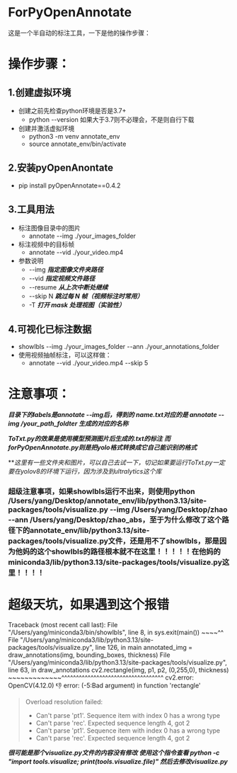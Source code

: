# ForPyOpenAnnotate
这是一个半自动的标注工具，一下是他的操作步骤：
# 操作步骤：
## 1.创建虚拟环境
- 创建之前先检查python环境是否是3.7+
    - python --version 如果大于3.7则不必理会，不是则自行下载
- 创建并激活虚拟环境
    - python3 -m venv annotate_env
    - source annotate_env/bin/activate
## 2.安装pyOpenAnontate
- pip install pyOpenAnnotate==0.4.2
## 3.工具用法
- 标注图像目录中的图片
    - annotate --img ./your_images_folder
- 标注视频中的目标帧
    - annotate --vid ./your_video.mp4
- 参数说明
    - --img ***指定图像文件夹路径***
    - --vid ***指定视频文件路径***
    - --resume ***从上次中断处继续***
    - --skip N ***跳过每 N 帧（视频标注时常用）***
    - -T ***打开 mask 处理视图（实验性）***
## 4.可视化已标注数据
- showlbls --img ./your_images_folder --ann ./your_annotations_folder
- 使用视频抽帧标注，可以这样做：
    - annotate --vid ./your_video.mp4 --skip 5

# 注意事项：
***目录下的labels是annotate --img后，得到的***
***name.txt对应的是 annotate --img /your_path_foldter 生成的对应的名称***

***ToTxt.py的效果是使用模型预测图片后生成的.txt的标注***
***而forPyOpenAnnotate.py则是把yolo格式转换成它自己能识别的格式***

***这里有一些文件夹和图片，可以自己去试一下，切记如果要运行ToTxt.py一定要在yolov8的环境下运行，因为涉及到ultralytics这个库*

### 超级注意事项，如果showlbls运行不出来，则使用python /Users/yang/Desktop/annotate_env/lib/python3.13/site-packages/tools/visualize.py --img /Users/yang/Desktop/zhao --ann /Users/yang/Desktop/zhao_abs，至于为什么修改了这个路径下的annotate_env/lib/python3.13/site-packages/tools/visualize.py文件，还是用不了showlbls，那是因为他妈的这个showlbls的路径根本就不在这里！！！！！在他妈的miniconda3/lib/python3.13/site-packages/tools/visualize.py这里！！！！

# 超级天坑，如果遇到这个报错 
Traceback (most recent call last):
  File "/Users/yang/miniconda3/bin/showlbls", line 8, in <module>
    sys.exit(main())
             ~~~~^^
  File "/Users/yang/miniconda3/lib/python3.13/site-packages/tools/visualize.py", line 126, in main
    annotated_img = draw_annotations(img, bounding_boxes, thickness)
  File "/Users/yang/miniconda3/lib/python3.13/site-packages/tools/visualize.py", line 63, in draw_annotations
    cv2.rectangle(img, p1, p2, (0,255,0), thickness)
    ~~~~~~~~~~~~~^^^^^^^^^^^^^^^^^^^^^^^^^^^^^^^^^^^
cv2.error: OpenCV(4.12.0) :-1: error: (-5:Bad argument) in function 'rectangle'
> Overload resolution failed:
>  - Can't parse 'pt1'. Sequence item with index 0 has a wrong type
>  - Can't parse 'rec'. Expected sequence length 4, got 2
>  - Can't parse 'pt1'. Sequence item with index 0 has a wrong type
>  - Can't parse 'rec'. Expected sequence length 4, got 2

***很可能是那个visualize.py文件的内容没有修改 使用这个指令查看 python -c "import tools.visualize; print(tools.visualize.__file__)" 然后去修改visualize.py***
